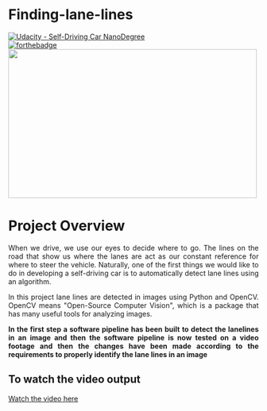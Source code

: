# Finding-lane-lines
[![Udacity - Self-Driving Car NanoDegree](https://s3.amazonaws.com/udacity-sdc/github/shield-carnd.svg)](http://www.udacity.com/drive)<br>
[![forthebadge](https://forthebadge.com/images/badges/made-with-python.svg)](https://forthebadge.com)<br>
<img src="examples/laneLines_thirdPass.jpg" height="300" width="500"><br>
# Project Overview
<p align="justify">When we drive, we use our eyes to decide where to go. The lines on the road that show us where the lanes are act as our constant reference for where to steer the vehicle. Naturally, one of the first things we would like to do in developing a self-driving car is to automatically detect lane lines using an algorithm.</p>
<p align="justify">In this project lane lines are detected in images using Python and OpenCV. OpenCV means "Open-Source Computer Vision", which is a package that has many useful tools for analyzing images.</p>
<b><p align="justify">In the first step a software pipeline has been built to detect the lanelines in an image and then the software pipeline is now tested on a video footage and then the changes have been made according to the requirements to properly identify the lane lines in an image</p></b>

## To watch the video output
<a href="examples/P1_example.mp4">Watch the video here</a>
